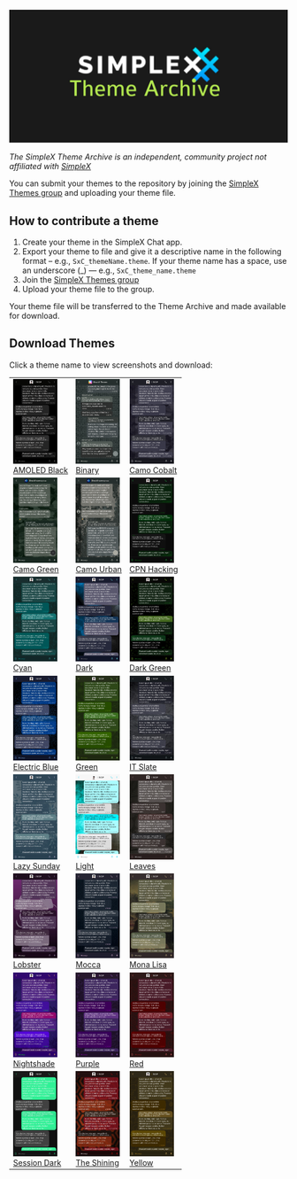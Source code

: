 ![](./resources/SxC_themeBanner02.jpg)

_The SimpleX Theme Archive is an independent, community project not affiliated with [SimpleX](https://simplex.chat)_

You can submit your themes to the repository by joining the [SimpleX Themes group](https://simplex.chat/contact#/?v=2-7&smp=smp%3A%2F%2Fhpq7_4gGJiilmz5Rf-CswuU5kZGkm_zOIooSw6yALRg%3D%40smp5.simplex.im%2FjwFqICow91mcVNxBF2GXXF5Uq4H27goC%23%2F%3Fv%3D1-3%26dh%3DMCowBQYDK2VuAyEAOYs_RwIB67iDC_ORPmBpp-oED4Ric3oYkID4kdkMdGs%253D%26srv%3Djjbyvoemxysm7qxap7m5d5m35jzv5qq6gnlv7s4rsn7tdwwmuqciwpid.onion&data=%7B%22type%22%3A%22group%22%2C%22groupLinkId%22%3A%22jpatHRdLkjwNmbWBc-VWcg%3D%3D%22%7D) and uploading your theme file. 

## How to contribute a theme

1. Create your theme in the SimpleX Chat app. 
2. Export your theme to file and give it a descriptive name in the following format – e.g., `SxC_themeName.theme`. If your theme name has a space, use an underscore (_) — e.g., `SxC_theme_name.theme`
3. Join the [SimpleX Themes group](https://simplex.chat/contact#/?v=2-7&smp=smp%3A%2F%2Fhpq7_4gGJiilmz5Rf-CswuU5kZGkm_zOIooSw6yALR%40smp5.simplex.im%2FjwFqICow91mcVNxBF2GXXF5Uq4H27goC%23%2F%3Fv%3D1-3%26dh%3DMCowBQYDK2VuAyEAOYs_RwIB67iDC_ORPmBpp-oED4Ric3oYkID4kdkMdGs%253D%26srv%3Djjbyvoemxysm7qxap7m5d5m35jzv5qq6gnlv7s4rsn7tdwwmuqciwpid.onion&data=%7B%22type%22%3A%22group%22%2C%22groupLinkId%22%3A%22jpatHRdLkjwNmbWBc-VWcg%3D%3D%22%7D)
4. Upload your theme file to the group.

Your theme file will be transferred to the Theme Archive and made available for download. 

## Download Themes

Click a theme name to view screenshots and download:

|                                                                                                           |                                                                                                                   |                                                                                                                       |
|------------------------------------------------------------------------------------------------------------------------|-------------------------------------------------------------------------------------------------------------------|-----------------------------------------------------------------------------------------------------------------------|
| <img src="./screenshots/SxC_AMOLEDblackV201.jpg" width="80"><br>[AMOLED Black](./resources/SxC_AMOLEDblackV2_index.md) | <img src="./screenshots/SxC_binary01.jpg" width="80"><br>[Binary](./resources/SxC_binary_index.md)                | <img src="./screenshots/SxC_camoCobalt01.jpg" width="80"><br>[Camo Cobalt](./resources/SxC_camoCobalt_index.md)       |
| <img src="./screenshots/SxC_camoGreen01.jpg" width="80"><br>[Camo Green](./resources/SxC_camoGreen_index.md)           | <img src="./screenshots/SxC_camoUrban01.jpg" width="80"><br>[Camo Urban](./resources/SxC_camoUrban_index.md)      | <img src="./screenshots/SxC_CPN_HackingV201.jpg" width="80"><br>[CPN Hacking](./resources/SxC_CPN_HackingV2_index.md) |
| <img src="./screenshots/SxC_cyan01.jpg" width="80"><br>[Cyan](./resources/SxC_cyan_index.md)                           | <img src="./screenshots/SxC_dark01.jpg" width="80"><br>[Dark](./resources/SxC_dark_index.md)                      | <img src="./screenshots/SxC_darkGreen01.jpg" width="80"><br>[Dark Green](./resources/SxC_darkGreen_index.md)          |
| <img src="./screenshots/SxC_ElectricBlue01.jpg" width="80"><br>[Electric Blue](./resources/SxC_electricBlue_index.md)  | <img src="./screenshots/SxC_green01.jpg" width="80"><br>[Green](./resources/SxC_green_index.md)                   | <img src="./screenshots/SxC_IT_Slate01.jpg" width="80"><br>[IT Slate](./resources/SxC_IT_Slate_index.md)              |
| <img src="./screenshots/SxC_lazySunday01.jpg" width="80"><br>[Lazy Sunday](./resources/SxC_lazySunday_index.md)        | <img src="./screenshots/SxC_light01.jpg" width="80"><br>[Light](./resources/SxC_light_index.md)                   | <img src="./screenshots/SxC_leaves01.jpg" width="80"><br>[Leaves](./resources/SxC_leaves_index.md)                    |
| <img src="./screenshots/SxC_Lobster01.jpg" width="80"><br>[Lobster](./resources/SxC_Lobster_index.md)                  | <img src="./screenshots/SxC_mocca01.jpg" width="80"><br>[Mocca](./resources/SxC_mocca_index.md)                   | <img src="./screenshots/SxC_monaLisa01.jpg" width="80"><br>[Mona Lisa](./resources/SxC_monaLisa_index.md)             |
| <img src="./screenshots/SxC_Nightshade01.jpg" width="80"><br>[Nightshade](./resources/SxC_Nightshade_index.md)         | <img src="./screenshots/SxC_purple01.jpg" width="80"><br>[Purple](./resources/SxC_purple_index.md)                | <img src="./screenshots/SxC_red01.jpg" width="80"><br>[Red](./resources/SxC_red_index.md)                             |
| <img src="./screenshots/SxC_SessionDark01.jpg" width="80"><br>[Session Dark](./resources/SxC_SessionDark_index.md)     | <img src="./screenshots/SxC_The_Shining01.jpg" width="80"><br>[The Shining](./resources/SxC_The_Shining_index.md) | <img src="./screenshots/SxC_yellow01.jpg" width="80"><br>[Yellow](./resources/SxC_yellow_index.md)                    |